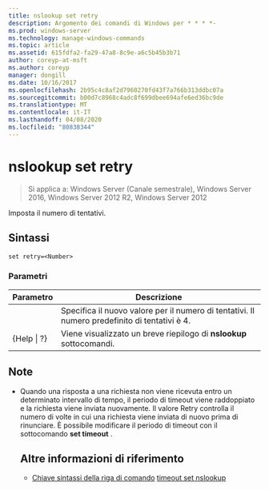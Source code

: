 ```yaml
---
title: nslookup set retry
description: Argomento dei comandi di Windows per * * * *-
ms.prod: windows-server
ms.technology: manage-windows-commands
ms.topic: article
ms.assetid: 615fdfa2-fa29-47a8-8c9e-a6c5b45b3b71
author: coreyp-at-msft
ms.author: coreyp
manager: dongill
ms.date: 10/16/2017
ms.openlocfilehash: 2b95c4c8af2d7960270fd43f7a766b313ddbc07a
ms.sourcegitcommit: b00d7c8968c4adc8f699dbee694afe6ed36bc9de
ms.translationtype: MT
ms.contentlocale: it-IT
ms.lasthandoff: 04/08/2020
ms.locfileid: "80838344"
---
```

# <a name="nslookup-set-retry"></a>nslookup set retry

>Si applica a: Windows Server (Canale semestrale), Windows Server 2016, Windows Server 2012 R2, Windows Server 2012

Imposta il numero di tentativi.
## <a name="syntax"></a>Sintassi
```
set retry=<Number>
```
### <a name="parameters"></a>Parametri

|    Parametro    |                                      Descrizione                                       |
|-----------------|----------------------------------------------------------------------------------------|
|    <Number>     | Specifica il nuovo valore per il numero di tentativi. Il numero predefinito di tentativi è 4. |
| {Help &#124; ?} |                 Viene visualizzato un breve riepilogo di **nslookup** sottocomandi.                  |

## <a name="remarks"></a>Note
- Quando una risposta a una richiesta non viene ricevuta entro un determinato intervallo di tempo, il periodo di timeout viene raddoppiato e la richiesta viene inviata nuovamente. Il valore Retry controlla il numero di volte in cui una richiesta viene inviata di nuovo prima di rinunciare. È possibile modificare il periodo di timeout con il sottocomando **set timeout** .
  ## <a name="additional-references"></a>Altre informazioni di riferimento
  - [Chiave sintassi della riga di comando](command-line-syntax-key.md)
  [timeout set nslookup](nslookup-set-timeout.md)
